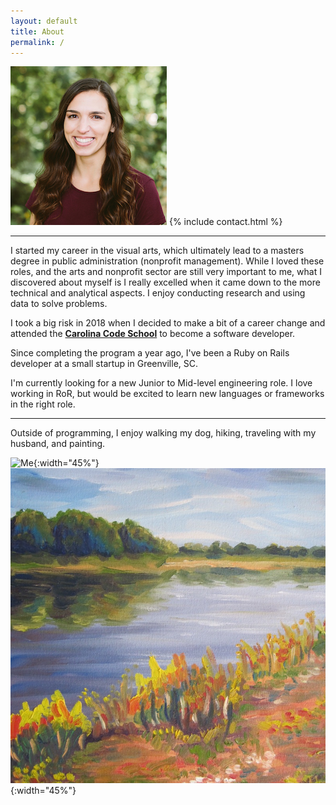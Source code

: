 ```yaml
---
layout: default
title: About
permalink: /
---
```


![Me](/assets/images/my_photo.jpg)
{% include contact.html %}
* * *

I started my career in the visual arts, which ultimately lead to a masters degree in public administration (nonprofit management). While I loved these roles, and the arts and nonprofit sector are still very important to me, what I discovered about myself is I really excelled when it came down to the more technical and analytical aspects. I enjoy conducting research and using data to solve problems.

I took a big risk in 2018 when I decided to make a bit of a career change and attended the **[Carolina Code School](https://carolinacodeschool.org/)** to become a software developer.

Since completing the program a year ago, I've been a Ruby on Rails developer at a small startup in Greenville, SC.

I'm currently looking for a new Junior to Mid-level engineering role. I love working in RoR, but would be excited to learn new languages or frameworks in the right role.

* * *

Outside of programming, I enjoy walking my dog, hiking, traveling with my husband, and painting.

![Me](/assets/images/remy-1.jpg){:width="45%"}
![Me](/assets/images/river.jpg){:width="45%"}

